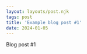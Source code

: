 ```yaml
---
layout: layouts/post.njk
tags: post
title: 'Example blog post #1'
date: 2024-01-05
---
```


Blog post #1